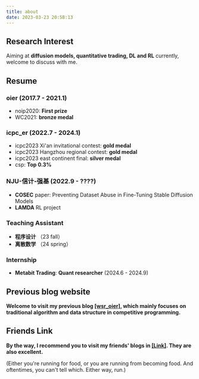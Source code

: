 ```yaml
---
title: about
date: 2023-03-23 20:58:13
---
```


## Research Interest

 Aiming at **diffusion models, quantitative trading, DL and RL** currently, welcome to discuss with me.

## Resume

### **oier** (2017.7 - 2021.1)

- noip2020: **First prize**
- WC2021: **bronze medal**

### **icpc_er** (2022.7 - 2024.1)

- icpc2023 Xi'an invitational contest:  **gold medal**
- icpc2023 Hangzhou regional contest:  **gold medal**
- icpc2023 east continent final:  **silver medal**
- csp: **Top 0.3%**

### **NJU-信计-强基** (2022.9 - ????)

- **COSEC** paper: Preventing Dataset Abuse in Fine-Tuning Stable Diffusion Models
- **LAMDA** RL project

### Teaching Assistant

- **程序设计** （23 fall）
- **离散数学** （24 spring）

### Internship

- **Metabit Trading**: **Quant researcher** (2024.6 - 2024.9)

## Previous blog website

**Welcome to visit my previous blog [[wsr_oier]](https://www.luogu.com.cn/blog/wsr/), which mainly focuses on traditional algorithm and data structure in competitive programming.**

## Friends Link

**By the way, I recommend you to visit my friends' blogs in [[Link]](https://detect.wiki/link/). They are also excellent.**


(Either you're running for food, or you are running from becoming food. And oftentimes, you can't tell which. Either way, run.)